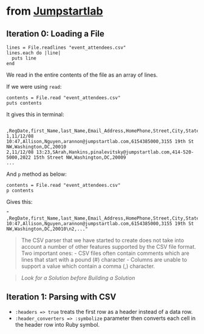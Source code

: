 # from [Jumpstartlab](http://tutorials.jumpstartlab.com/projects/eventmanager.html)

## Iteration 0: Loading a File

```
lines = File.readlines "event_attendees.csv"
lines.each do |line|
  puts line
end
```
We read in the entire contents of the file as an array of lines.

If we were using `read`:

```
contents = File.read "event_attendees.csv"
puts contents
```

It gives this in terminal:
```
 ,RegDate,first_Name,last_Name,Email_Address,HomePhone,Street,City,State,Zipcode
1,11/12/08 10:47,Allison,Nguyen,arannon@jumpstartlab.com,6154385000,3155 19th St NW,Washington,DC,20010
2,11/12/08 13:23,SArah,Hankins,pinalevitsky@jumpstartlab.com,414-520-5000,2022 15th Street NW,Washington,DC,20009
...
```
And `p` method as below:

```
contents = File.read "event_attendees.csv"
p contents
```
Gives this:

```
" ,RegDate,first_Name,last_Name,Email_Address,HomePhone,Street,City,State,Zipcode\n1,11/12/08 10:47,Allison,Nguyen,arannon@jumpstartlab.com,6154385000,3155 19th St NW,Washington,DC,20010\n2,..."
```

> The CSV parser that we have started to create does not take into account a number of other features supported by the CSV file format. Two important ones:
	- CSV files often contain comments which are lines that start with a pound (#) character
	- Columns are unable to support a value which contain a comma (,) character.

> *Look for a Solution before Building a Solution*

## Iteration 1: Parsing with CSV

- `:headers => true` treats the first row as a header instead of a data row.
- `:header_converters => :symbolize` parameter then converts each cell in the header row into Ruby symbol.